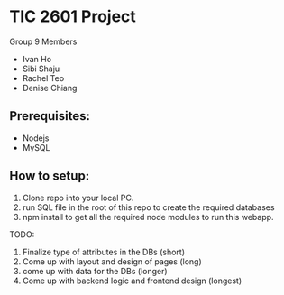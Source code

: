 # TIC 2601 Project
Group 9 Members
- Ivan Ho
- Sibi Shaju
- Rachel Teo
- Denise Chiang

## Prerequisites:
- Nodejs
- MySQL

## How to setup:
1) Clone repo into your local PC.
2) run SQL file in the root of this repo to create the required databases
3) npm install to get all the required node modules to run this webapp.

TODO:
1) Finalize type of attributes in the DBs (short)
2) Come up with layout and design of pages (long)
3) come up with data for the DBs (longer)
4) Come up with backend logic and frontend design (longest)

